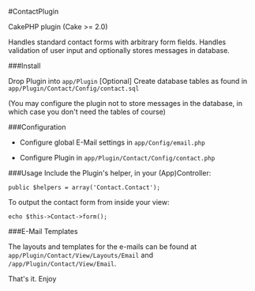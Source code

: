 #ContactPlugin

CakePHP plugin (Cake >= 2.0)

Handles standard contact forms with arbitrary form fields. Handles validation of user input and optionally stores messages in database.

###Install

Drop Plugin into `app/Plugin`
[Optional] Create database tables as found in `app/Plugin/Contact/Config/contact.sql`

(You may configure the plugin not to store messages in the database, in which case
you don't need the tables of course)


###Configuration

- Configure global E-Mail settings in `app/Config/email.php`

- Configure Plugin in `app/Plugin/Contact/Config/contact.php`

###Usage
Include the Plugin's helper, in your (App)Controller:

~~~
public $helpers = array('Contact.Contact');
~~~

To output the contact form from inside your view:

~~~
echo $this->Contact->form();
~~~

###E-Mail Templates

The layouts and templates for the e-mails can be found at `app/Plugin/Contact/View/Layouts/Email` and `/app/Plugin/Contact/View/Email`.

That's it. Enjoy


